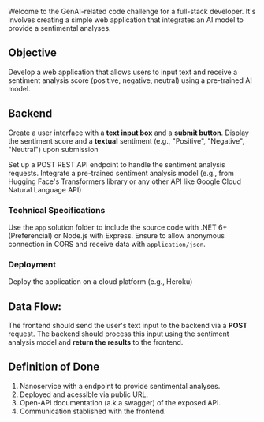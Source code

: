 Welcome to the GenAI-related code challenge for a full-stack developer. It's involves creating a simple web application that integrates an AI model to provide a sentimental analyses. 

## Objective
Develop a web application that allows users to input text and receive a sentiment analysis score (positive, negative, neutral) using a pre-trained AI model.

## Backend
Create a user interface with a **text input box** and a **submit button**.
Display the sentiment score and a **textual** sentiment (e.g., "Positive", "Negative", "Neutral") upon submission

Set up a POST REST API endpoint to handle the sentiment analysis requests.
Integrate a pre-trained sentiment analysis model (e.g., from Hugging Face's Transformers library or any other API like Google Cloud Natural Language API)

### Technical Specifications
Use the `app` solution folder to include the source code with .NET 6+ (Preferencial) or Node.js with Express.
Ensure to allow anonymous connection in CORS and receive data with `application/json`.

### Deployment
Deploy the application on a cloud platform (e.g., Heroku)

## Data Flow:
The frontend should send the user's text input to the backend via a **POST** request.
The backend should process this input using the sentiment analysis model and **return the results** to the frontend.

## Definition of Done
1. Nanoservice with a endpoint to provide sentimental analyses.
2. Deployed and acessible via public URL.
3. Open-API documentation (a.k.a swagger) of the exposed API.
4. Communication stablished with the frontend.
